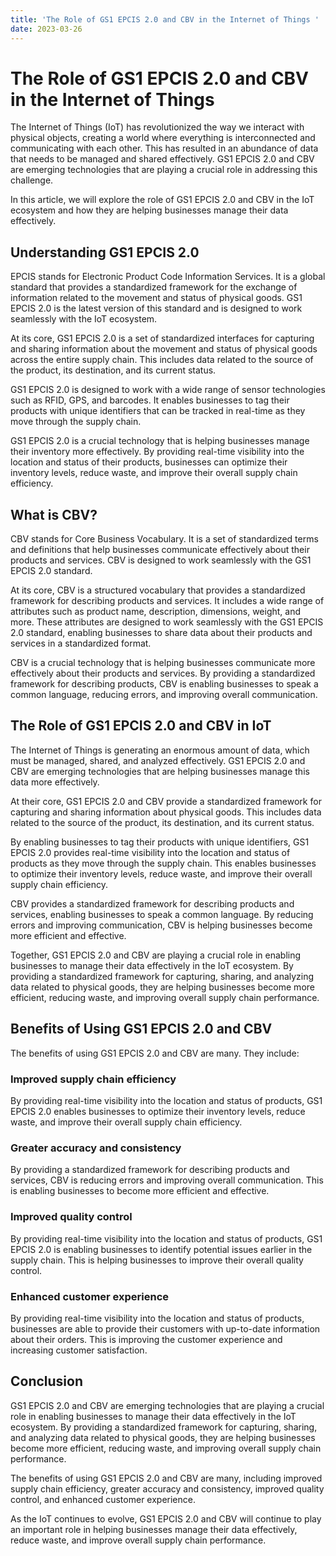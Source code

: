 ```yaml
---
title: 'The Role of GS1 EPCIS 2.0 and CBV in the Internet of Things '
date: 2023-03-26
---
```


# The Role of GS1 EPCIS 2.0 and CBV in the Internet of Things

The Internet of Things (IoT) has revolutionized the way we interact with physical objects, creating a world where everything is interconnected and communicating with each other. This has resulted in an abundance of data that needs to be managed and shared effectively. GS1 EPCIS 2.0 and CBV are emerging technologies that are playing a crucial role in addressing this challenge.

In this article, we will explore the role of GS1 EPCIS 2.0 and CBV in the IoT ecosystem and how they are helping businesses manage their data effectively.

## Understanding GS1 EPCIS 2.0

EPCIS stands for Electronic Product Code Information Services. It is a global standard that provides a standardized framework for the exchange of information related to the movement and status of physical goods. GS1 EPCIS 2.0 is the latest version of this standard and is designed to work seamlessly with the IoT ecosystem.

At its core, GS1 EPCIS 2.0 is a set of standardized interfaces for capturing and sharing information about the movement and status of physical goods across the entire supply chain. This includes data related to the source of the product, its destination, and its current status.

GS1 EPCIS 2.0 is designed to work with a wide range of sensor technologies such as RFID, GPS, and barcodes. It enables businesses to tag their products with unique identifiers that can be tracked in real-time as they move through the supply chain.

GS1 EPCIS 2.0 is a crucial technology that is helping businesses manage their inventory more effectively. By providing real-time visibility into the location and status of their products, businesses can optimize their inventory levels, reduce waste, and improve their overall supply chain efficiency.

## What is CBV?

CBV stands for Core Business Vocabulary. It is a set of standardized terms and definitions that help businesses communicate effectively about their products and services. CBV is designed to work seamlessly with the GS1 EPCIS 2.0 standard.

At its core, CBV is a structured vocabulary that provides a standardized framework for describing products and services. It includes a wide range of attributes such as product name, description, dimensions, weight, and more. These attributes are designed to work seamlessly with the GS1 EPCIS 2.0 standard, enabling businesses to share data about their products and services in a standardized format.

CBV is a crucial technology that is helping businesses communicate more effectively about their products and services. By providing a standardized framework for describing products, CBV is enabling businesses to speak a common language, reducing errors, and improving overall communication.

## The Role of GS1 EPCIS 2.0 and CBV in IoT

The Internet of Things is generating an enormous amount of data, which must be managed, shared, and analyzed effectively. GS1 EPCIS 2.0 and CBV are emerging technologies that are helping businesses manage this data more effectively.

At their core, GS1 EPCIS 2.0 and CBV provide a standardized framework for capturing and sharing information about physical goods. This includes data related to the source of the product, its destination, and its current status.

By enabling businesses to tag their products with unique identifiers, GS1 EPCIS 2.0 provides real-time visibility into the location and status of products as they move through the supply chain. This enables businesses to optimize their inventory levels, reduce waste, and improve their overall supply chain efficiency.

CBV provides a standardized framework for describing products and services, enabling businesses to speak a common language. By reducing errors and improving communication, CBV is helping businesses become more efficient and effective.

Together, GS1 EPCIS 2.0 and CBV are playing a crucial role in enabling businesses to manage their data effectively in the IoT ecosystem. By providing a standardized framework for capturing, sharing, and analyzing data related to physical goods, they are helping businesses become more efficient, reducing waste, and improving overall supply chain performance.

## Benefits of Using GS1 EPCIS 2.0 and CBV

The benefits of using GS1 EPCIS 2.0 and CBV are many. They include:

### Improved supply chain efficiency

By providing real-time visibility into the location and status of products, GS1 EPCIS 2.0 enables businesses to optimize their inventory levels, reduce waste, and improve their overall supply chain efficiency.

### Greater accuracy and consistency

By providing a standardized framework for describing products and services, CBV is reducing errors and improving overall communication. This is enabling businesses to become more efficient and effective.

### Improved quality control

By providing real-time visibility into the location and status of products, GS1 EPCIS 2.0 is enabling businesses to identify potential issues earlier in the supply chain. This is helping businesses to improve their overall quality control.

### Enhanced customer experience

By providing real-time visibility into the location and status of products, businesses are able to provide their customers with up-to-date information about their orders. This is improving the customer experience and increasing customer satisfaction.

## Conclusion

GS1 EPCIS 2.0 and CBV are emerging technologies that are playing a crucial role in enabling businesses to manage their data effectively in the IoT ecosystem. By providing a standardized framework for capturing, sharing, and analyzing data related to physical goods, they are helping businesses become more efficient, reducing waste, and improving overall supply chain performance.

The benefits of using GS1 EPCIS 2.0 and CBV are many, including improved supply chain efficiency, greater accuracy and consistency, improved quality control, and enhanced customer experience.

As the IoT continues to evolve, GS1 EPCIS 2.0 and CBV will continue to play an important role in helping businesses manage their data effectively, reduce waste, and improve overall supply chain performance.
